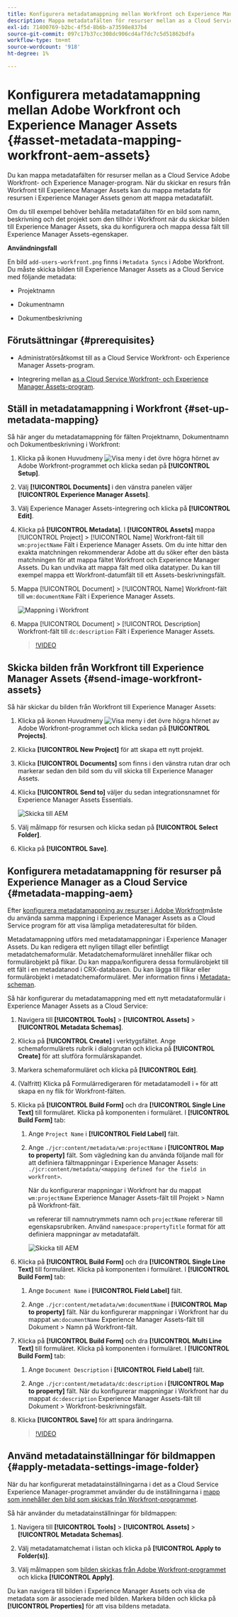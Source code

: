 ```yaml
---
title: Konfigurera metadatamappning mellan Workfront och Experience Manager Assets
description: Mappa metadatafälten för resurser mellan as a Cloud Service Adobe Workfront- och Experience Manager-program. När du skickar en resurs från Workfront till Experience Manager Assets kan du mappa metadata för resursen i Experience Manager Assets genom att mappa metadatafält.
exl-id: 71400769-b2bc-4f5d-8b6b-a73598e837b4
source-git-commit: 097c17b37cc308dc906cd4af7dc7c5d51862bdfa
workflow-type: tm+mt
source-wordcount: '918'
ht-degree: 1%

---
```


# Konfigurera metadatamappning mellan Adobe Workfront och Experience Manager Assets {#asset-metadata-mapping-workfront-aem-assets}

Du kan mappa metadatafälten för resurser mellan as a Cloud Service Adobe Workfront- och Experience Manager-program. När du skickar en resurs från Workfront till Experience Manager Assets kan du mappa metadata för resursen i Experience Manager Assets genom att mappa metadatafält.

Om du till exempel behöver behålla metadatafälten för en bild som namn, beskrivning och det projekt som den tillhör i Workfront när du skickar bilden till Experience Manager Assets, ska du konfigurera och mappa dessa fält till Experience Manager Assets-egenskaper.

**Användningsfall**

En bild `add-users-workfront.png` finns i `Metadata Syncs` i Adobe Workfront. Du måste skicka bilden till Experience Manager Assets as a Cloud Service med följande metadata:

* Projektnamn

* Dokumentnamn

* Dokumentbeskrivning

## Förutsättningar {#prerequisites}

* Administratörsåtkomst till as a Cloud Service Workfront- och Experience Manager Assets-program.

* Integrering mellan [as a Cloud Service Workfront- och Experience Manager Assets-program](https://one.workfront.com/s/document-item?bundleId=the-new-workfront-experience&amp;topicId=Content%2FDocuments%2FAdobe_Workfront_for_Experience_Manager_Assets_Essentials%2Fsetup-asset-essentials.htm&amp;_LANG=enus).

## Ställ in metadatamappning i Workfront {#set-up-metadata-mapping}

Så här anger du metadatamappning för fälten Projektnamn, Dokumentnamn och Dokumentbeskrivning i Workfront:

1. Klicka på ikonen Huvudmeny ![Visa meny](assets/show-menu.svg) i det övre högra hörnet av Adobe Workfront-programmet och klicka sedan på **[!UICONTROL Setup]**.

1. Välj **[!UICONTROL Documents]** i den vänstra panelen väljer **[!UICONTROL Experience Manager Assets]**.

1. Välj Experience Manager Assets-integrering och klicka på **[!UICONTROL Edit]**.

1. Klicka på **[!UICONTROL Metadata]**. I **[!UICONTROL Assets]** mappa [!UICONTROL Project] > [!UICONTROL Name] Workfront-fält till `wm:projectName` Fält i Experience Manager Assets. Om du inte hittar den exakta matchningen rekommenderar Adobe att du söker efter den bästa matchningen för att mappa fältet Workfront och Experience Manager Assets. Du kan undvika att mappa fält med olika datatyper. Du kan till exempel mappa ett Workfront-datumfält till ett Assets-beskrivningsfält.
1. Mappa [!UICONTROL Document] > [!UICONTROL Name] Workfront-fält till `wm:documentName` Fält i Experience Manager Assets.

   ![Mappning i Workfront](assets/workfront-metadata-mapping.png)

1. Mappa [!UICONTROL Document] > [!UICONTROL Description] Workfront-fält till `dc:description` Fält i Experience Manager Assets.

   >[!VIDEO](https://video.tv.adobe.com/v/344255)

## Skicka bilden från Workfront till Experience Manager Assets {#send-image-workfront-assets}

Så här skickar du bilden från Workfront till Experience Manager Assets:

1. Klicka på ikonen Huvudmeny ![Visa meny](assets/show-menu.svg) i det övre högra hörnet av Adobe Workfront-programmet och klicka sedan på **[!UICONTROL Projects]**.

1. Klicka **[!UICONTROL New Project]** för att skapa ett nytt projekt.

1. Klicka **[!UICONTROL Documents]** som finns i den vänstra rutan drar och markerar sedan den bild som du vill skicka till Experience Manager Assets.

1. Klicka **[!UICONTROL Send to]** väljer du sedan integrationsnamnet för Experience Manager Assets Essentials.

   ![Skicka till AEM](assets/send-to-aem.png)

1. Välj målmapp för resursen och klicka sedan på **[!UICONTROL Select Folder]**.

1. Klicka på **[!UICONTROL Save]**.

## Konfigurera metadatamappning för resurser på Experience Manager as a Cloud Service {#metadata-mapping-aem}

Efter [konfigurera metadatamappning av resurser i Adobe Workfront](#set-up-metadata-mapping)måste du använda samma mappning i Experience Manager Assets as a Cloud Service program för att visa lämpliga metadateresultat för bilden.

Metadatamappning utförs med metadatamappningar i Experience Manager Assets. Du kan redigera ett nyligen tillagt eller befintligt metadatchemaformulär. Metadatchemaformuläret innehåller flikar och formulärobjekt på flikar. Du kan mappa/konfigurera dessa formulärobjekt till ett fält i en metadatanod i CRX-databasen. Du kan lägga till flikar eller formulärobjekt i metadatchemaformuläret. Mer information finns i [Metadata-scheman](metadata-schemas.md).

Så här konfigurerar du metadatamappning med ett nytt metadataformulär i Experience Manager Assets as a Cloud Service:

1. Navigera till **[!UICONTROL Tools]** > **[!UICONTROL Assets]** > **[!UICONTROL Metadata Schemas]**.

1. Klicka på **[!UICONTROL Create]** i verktygsfältet. Ange schemaformulärets rubrik i dialogrutan och klicka på **[!UICONTROL Create]** för att slutföra formulärskapandet.

1. Markera schemaformuläret och klicka på **[!UICONTROL Edit]**.

1. (Valfritt) Klicka på Formulärredigeraren för metadatamodell i `+` för att skapa en ny flik för Workfront-fälten.

1. Klicka på **[!UICONTROL Build Form]** och dra **[!UICONTROL Single Line Text]** till formuläret. Klicka på komponenten i formuläret. I **[!UICONTROL Build Form]** tab:

   1. Ange `Project Name` i **[!UICONTROL Field Label]** fält.

   1. Ange `./jcr:content/metadata/wm:projectName` i **[!UICONTROL Map to property]** fält. Som vägledning kan du använda följande mall för att definiera fältmappningar i Experience Manager Assets:
      `./jcr:content/metadata/<mapping defined for the field in workfront>`.

      När du konfigurerar mappningar i Workfront har du mappat `wm:projectName` Experience Manager Assets-fält till Projekt > Namn på Workfront-fält.

      `wm` refererar till namnutrymmets namn och `projectName` refererar till egenskapsrubriken. Använd `namespace:propertyTitle` format för att definiera mappningar av metadatafält.

      ![Skicka till AEM](assets/metadata-schema-mapping.png)

1. Klicka på **[!UICONTROL Build Form]** och dra **[!UICONTROL Single Line Text]** till formuläret. Klicka på komponenten i formuläret. I **[!UICONTROL Build Form]** tab:

   1. Ange `Document Name` i **[!UICONTROL Field Label]** fält.

   1. Ange `./jcr:content/metadata/wm:documentName` i **[!UICONTROL Map to property]** fält.
När du konfigurerar mappningar i Workfront har du mappat `wm:documentName` Experience Manager Assets-fält till Dokument > Namn på Workfront-fält.

1. Klicka på **[!UICONTROL Build Form]** och dra **[!UICONTROL Multi Line Text]** till formuläret. Klicka på komponenten i formuläret. I **[!UICONTROL Build Form]** tab:

   1. Ange `Document Description` i **[!UICONTROL Field Label]** fält.

   1. Ange `./jcr:content/metadata/dc:description` i **[!UICONTROL Map to property]** fält.
När du konfigurerar mappningar i Workfront har du mappat `dc:description` Experience Manager Assets-fält till Dokument > Workfront-beskrivningsfält.

1. Klicka **[!UICONTROL Save]** för att spara ändringarna.

   >[!VIDEO](https://video.tv.adobe.com/v/344314)

## Använd metadatainställningar för bildmappen {#apply-metadata-settings-image-folder}

När du har konfigurerat metadatainställningarna i det as a Cloud Service Experience Manager-programmet använder du de inställningarna i [mapp som innehåller den bild som skickas från Workfront-programmet](#send-image-workfront-assets).

Så här använder du metadatainställningar för bildmappen:

1. Navigera till **[!UICONTROL Tools]** > **[!UICONTROL Assets]** > **[!UICONTROL Metadata Schemas]**.

1. Välj metadatamatchemat i listan och klicka på **[!UICONTROL Apply to Folder(s)]**.

1. Välj målmappen som [bilden skickas från Adobe Workfront-programmet](#send-image-workfront-assets) och klicka **[!UICONTROL Apply]**.

Du kan navigera till bilden i Experience Manager Assets och visa de metadata som är associerade med bilden. Markera bilden och klicka på **[!UICONTROL Properties]** för att visa bildens metadata.
